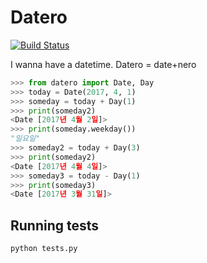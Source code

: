 # Datero
[![Build Status](https://travis-ci.org/nerogit/datero.svg?branch=master)](https://travis-ci.org/nerogit/datero)

I wanna have a datetime. Datero = date+nero

```python
>>> from datero import Date, Day
>>> today = Date(2017, 4, 1)
>>> someday = today + Day(1)
>>> print(someday2)
<Date [2017년 4월 2일]>
>>> print(someday.weekday())
"일요일"
>>> someday2 = today + Day(3)
>>> print(someday2)
<Date [2017년 4월 4일]>
>>> someday3 = today - Day(1)
>>> print(someday3)
<Date [2017년 3월 31일]>
```

## Running tests
```bash
python tests.py
```
